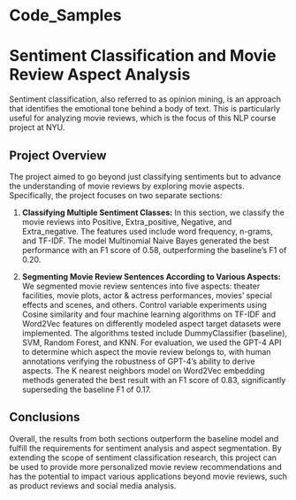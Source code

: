 # Code_Samples

# Sentiment Classification and Movie Review Aspect Analysis

Sentiment classification, also referred to as opinion mining, is an approach that identifies the emotional tone behind a body of text. This is particularly useful for analyzing movie reviews, which is the focus of this NLP course project at NYU.

## Project Overview

The project aimed to go beyond just classifying sentiments but to advance the understanding of movie reviews by exploring movie aspects. Specifically, the project focuses on two separate sections:
1. **Classifying Multiple Sentiment Classes:** In this section, we classify the movie reviews into Positive, Extra_positive, Negative, and Extra_negative. The features used include word frequency, n-grams, and TF-IDF. The model Multinomial Naive Bayes generated the best performance with an F1 score of 0.58, outperforming the baseline’s F1 of 0.20.
   
2. **Segmenting Movie Review Sentences According to Various Aspects:** We segmented movie review sentences into five aspects: theater facilities, movie plots, actor & actress performances, movies’ special effects and scenes, and others. Control variable experiments using Cosine similarity and four machine learning algorithms on TF-IDF and Word2Vec features on differently modeled aspect target datasets were implemented. The algorithms tested include DummyClassifier (baseline), SVM, Random Forest, and KNN. For evaluation, we used the GPT-4 API to determine which aspect the movie review belongs to, with human annotations verifying the robustness of GPT-4’s ability to derive aspects. The K nearest neighbors model on Word2Vec embedding methods generated the best result with an F1 score of 0.83, significantly superseding the baseline F1 of 0.17.

## Conclusions

Overall, the results from both sections outperform the baseline model and fulfill the requirements for sentiment analysis and aspect segmentation. By extending the scope of sentiment classification research, this project can be used to provide more personalized movie review recommendations and has the potential to impact various applications beyond movie reviews, such as product reviews and social media analysis.
